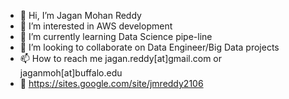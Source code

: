 - 👋 Hi, I’m Jagan Mohan Reddy
- 👀 I’m interested in AWS development
- 🌱 I’m currently learning Data Science pipe-line
- 💞️ I’m looking to collaborate on Data Engineer/Big Data projects
- 📫 How to reach me jagan.reddy[at]gmail.com or jaganmoh[at]buffalo.edu
- :page_with_curl: https://sites.google.com/site/jmreddy2106
<!---
jmreddy2106/jmreddy2106 is a ✨ special ✨ repository because its `README.md` (this file) appears on your GitHub profile.
You can click the Preview link to take a look at your changes.
--->
